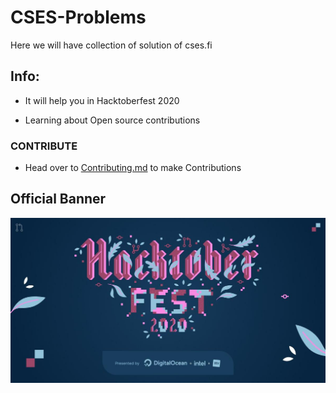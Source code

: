 # CSES-Problems

Here we will have collection of solution of cses.fi

## Info:

- It will help you in Hacktoberfest 2020

- Learning about Open source contributions

###  CONTRIBUTE
- Head over to [Contributing.md](https://github.com/Hackodex-ITER/CSES-Problems/blob/master/Contributing.md) to make Contributions 

## Official Banner

![Banner](https://github.com/Hackodex-ITER/Hackodex-ITER/blob/master/Hacktober.png?raw=true)

